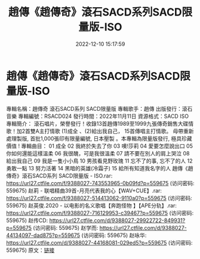 ﻿---
title: 趙傳《趙傳奇》滾石SACD系列SACD限量版-ISO
date: 2022-12-10 15:17:59
categories: WAV车载音乐、镜像
tags: 华语中文
---
# 趙傳《趙傳奇》滾石SACD系列SACD限量版-ISO

專輯名稱：趙傳奇 滾石SACD系列 SACD限量版
專輯歌手：趙傳
出版發行：滾石音樂
專輯編號：RSACD024
發行時間：2022年11月11日
資源格式：SACD ISO
專輯簡介：
滾石唱片，榮譽發行！收錄13首趙傳1989至1999九張傳奇銷售大碟情歌！加2首雙A主打情歌 (1)成全
、(2)給出我自己，
15首傳唱主打情歌。
母帶重新處理製版, 首批1,000張印有限量編號, 日本壓製 。本專輯為限量版發行, 極具珍藏價值 !
專輯曲目：
01 成全
02 我終於失去了你
03 噢!莎莉
04 愛要怎麼說出口
05 你如何還能這樣溫柔
06 我很醜，可是我很溫柔
07 請不要在別人的肩上哭泣
08 給出我自己
09 我是一隻小小鳥
10 男孩看見野玫瑰
11 忘不了的事, 忘不了的人
12 勇敢一點
13 努力活著
14 黑暗的英雄(冷霜子)
15 給所有知道我名字的人
趙傳《趙傳奇》滾石SACD系列 SACD限量版 - ISO.rar: https://url27.ctfile.com/f/9388027-743553965-0b09fd?p=559675
(访问密码: 559675)
赵莉 - 联唱精曲39首-月亮代表我的心【WAV+CUE】.rar: https://url27.ctfile.com/f/9388027-514413062-9110a0?p=559675
(访问密码: 559675)
赵英俊.2020 - 以电影的名义歌唱【奔跑怪物 】【APE分轨】.rar: https://url27.ctfile.com/f/9388027-716129953-c39467?p=559675
(访问密码: 559675)
赵传CD: https://url27.ctfile.com/d/9388027-29922722-849931?p=559675
(访问密码: 559675)
赵学而: https://url27.ctfile.com/d/9388027-44134097-dad875?p=559675
(访问密码: 559675)
赵咏华: https://url27.ctfile.com/d/9388027-44168081-029ed5?p=559675
(访问密码: 559675)
原文：[链接](https://blog.sina.com.cn/s/blog_1647c7e76010310jx.html)